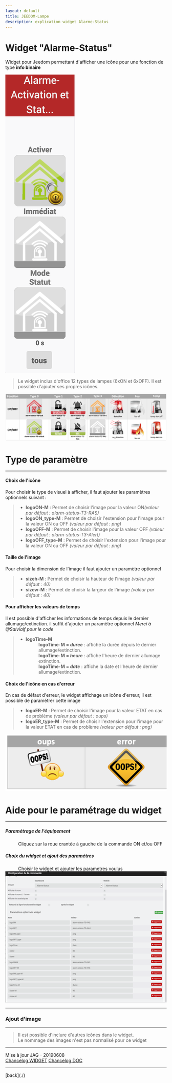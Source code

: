 ```yaml
---
layout: default
title: JEEDOM-Lampe
description: explication widget Alarme-Status
---
```


# Widget "Alarme-Status" 

Widget pour Jeedom permettant d'afficher une icône pour une fonction de type <b>info binaire</b>
<p><img src="Img/JEEDOM-Alarme-Activation-Resultat.png" alt="Resultat" /></p>
<blockquote>
Le widget inclus d'office 12 types de lampes (6xON et 6xOFF). Il est possible d'ajouter ses propres icônes.
</blockquote>

<p><img src="Img/JEEDOM-Alarme.png" alt="Visuels" /></p>

<h1 id="Type de paramètre">Type de paramètre</h1>
<hr />
<h4 id="Logo">Choix de l'icône</h4>
Pour choisir le type de visuel à afficher, il faut ajouter les paramètres optionnels suivant :
<blockquote>
        <ul>
            <li><b>logoON-M</b> : Permet de choisir l'image pour la valeur ON<i>(valeur par défaut : alarm-status-T3-RAS)</i></li>
            <li><b>logoON_type-M</b> : Permet de choisir l'extension pour l'image pour la valeur ON ou OFF <i>(valeur par défaut : png)</i></li>
            <li><b>logoOFF-M</b> : Permet de choisir l'image pour la valeur OFF <i>(valeur par défaut : alarm-status-T3-Alert)</i></li>
            <li><b>logoOFF_type-M</b> : Permet de choisir l'extension pour l'image pour la valeur ON ou OFF <i>(valeur par défaut : png)</i></li>
        </ul>
</blockquote>

<h4 id="Taille">Taille de l'image</h4>
Pour choisir la dimension de l'image il faut ajouter un paramètre optionnel<br/>
<blockquote>
        <ul>
            <li><b>sizeh-M</b> : Permet de choisir la hauteur de l'image <i>(valeur par défaut : 40)</i></li>
            <li><b>sizew-M</b> : Permet de choisir la largeur de l'image <i>(valeur par défaut : 40)</i></li>
        </ul>
</blockquote>

<h4 id="TEMPS">Pour afficher les valeurs de temps</h4>
Il est possible d'afficher les informations de temps depuis le dernier allumage/extinction. il suffit d'ajouter un paramètre optionnel <I>Merci à @Salvialf pour le code</I>
<blockquote>
        <ul>
            <li><b>logoTime-M</b></li>
                <dd><b>logoTime-M = <i>duree</i></b> : affiche la durée depuis le dernier allumage/extinction.<br/>
                    <b>logoTime-M = <i>heure</i></b> : affiche l'heure de dernier allumage extinction.<br/>
                    <b>logoTime-M = <i>date</i></b> : affiche la date et l'heure de dernier allumage/extinction.
                </dd>
        </ul>
</blockquote>
 
<h4 id="Error">Choix de l'icône en cas d'erreur</h4>
En cas de défaut d'erreur, le widget affichage un icône d'erreur, il est possible de paramétrer cette image
<blockquote>
        <ul>
            <li><b>logoER-M</b> : Permet de choisir l'image pour la valeur ETAT en cas de problème <i>(valeur par défaut : oups)</i></li>
            <li><b>logoER_type-M</b> : Permet de choisir l'extension pour l'image pour la valeur ETAT en cas de problème <i>(valeur par défaut : png)</i></li>
        </ul>
</blockquote>
<p><img src="Img/Image-Error.png" alt="Error" /></p>


<h1 id="Aide Paramétrage">Aide pour le paramétrage du widget</h1>
<hr />
<h5 id="header-5">Paramétrage de l'équipement</h5>
<dl>
    <dd>Cliquez sur la roue crantée à gauche de la commande ON et/ou OFF</dd>
</dl>

<h5 id="header-5">Choix du widget et ajout des paramètres</h5>
<dl>
    <dd>Choisir le widget et ajouter les parametres voulus</dd>
    <img src="Img/JEEDOM-Alarme-Status-Configuration.png" alt="Configuration"/>
</dl>

<hr />
<h3 id="Add img">Ajout d'image</h3>
<hr />
<blockquote>
        Il est possible d'inclure d'autres icônes dans le widget.<br/>
        Le nommage des images n'est pas normalisé pour ce widget
</blockquote>

<hr />
<dl>
    <dt>Mise à jour JAG - 20190608<br/>
    <a href="https://github.com/JEALG/JEEDOM-Alarme-Status/commits/master">Chancelog WIDGET</a>
    <a href="https://github.com/JEALG/JEEDOM-Widget_JAG-doc/commits/master">Chancelog DOC</a></dt>
</dl>
<hr />
[back](./)